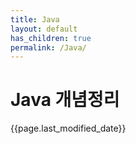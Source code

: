 ```yaml
---
title: Java
layout: default
has_children: true
permalink: /Java/
---
```


# Java 개념정리

{{page.last_modified_date}}